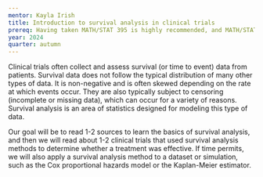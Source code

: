 ```yaml
---
mentor: Kayla Irish
title: Introduction to survival analysis in clinical trials
prereq: Having taken MATH/STAT 395 is highly recommended, and MATH/STAT 394 or STAT 340 is required. Some experience in R is recommended but not required.
year: 2024
quarter: autumn
---
```


Clinical trials often collect and assess survival (or time to event) data from patients. Survival data does not follow the typical distribution of many other types of data. It is non-negative and is often skewed depending on the rate at which events occur. They are also typically subject to censoring (incomplete or missing data), which can occur for a variety of reasons. Survival analysis is an area of statistics designed for modeling this type of data. 

Our goal will be to read 1-2 sources to learn the basics of survival analysis, and then we will read about 1-2 clinical trials that used survival analysis methods to determine whether a treatment was effective. If time permits, we will also apply a survival analysis method to a dataset or simulation, such as the Cox proportional hazards model or the Kaplan-Meier estimator.